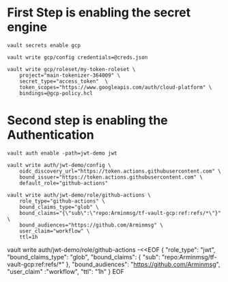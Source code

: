 # First Step is enabling the secret engine
`vault secrets enable gcp`

`vault write gcp/config credentials=@creds.json`

```
vault write gcp/roleset/my-token-roleset \        
    project="main-tokenizer-364009" \
    secret_type="access_token"  \
    token_scopes="https://www.googleapis.com/auth/cloud-platform" \
    bindings=@gcp-policy.hcl
```


# Second step is enabling the Authentication

`vault auth enable -path=jwt-demo jwt`

```
vault write auth/jwt-demo/config \
    oidc_discovery_url="https://token.actions.githubusercontent.com" \
    bound_issuer="https://token.actions.githubusercontent.com" \
    default_role="github-actions"
```


```
vault write auth/jwt-demo/role/github-actions \
    role_type="github-actions" \
    bound_claims_type="glob" \
    bound_claims="{\"sub\":\"repo:Arminmsg/tf-vault-gcp:ref:refs/*\"}" \
    bound_audiences="https://github.com/Arminmsg" \
    user_claim="workflow" \
    ttl=1h
```

vault write auth/jwt-demo/role/github-actions -<<EOF
{
    "role_type": "jwt",
    "bound_claims_type": "glob",
    "bound_claims": {
        "sub": "repo:Arminmsg/tf-vault-gcp:ref:refs/*"
        },
    "bound_audiences": "https://github.com/Arminmsg",
    "user_claim" :"workflow",
    "ttl": "1h"
}
EOF
